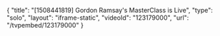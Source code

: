 {
    "title": "[1508441819] Gordon Ramsay's MasterClass is Live",
    "type": "solo",
    "layout": "iframe-static",
    "videoId": "123179000",
    "url": "\/tvpembed\/123179000"
}